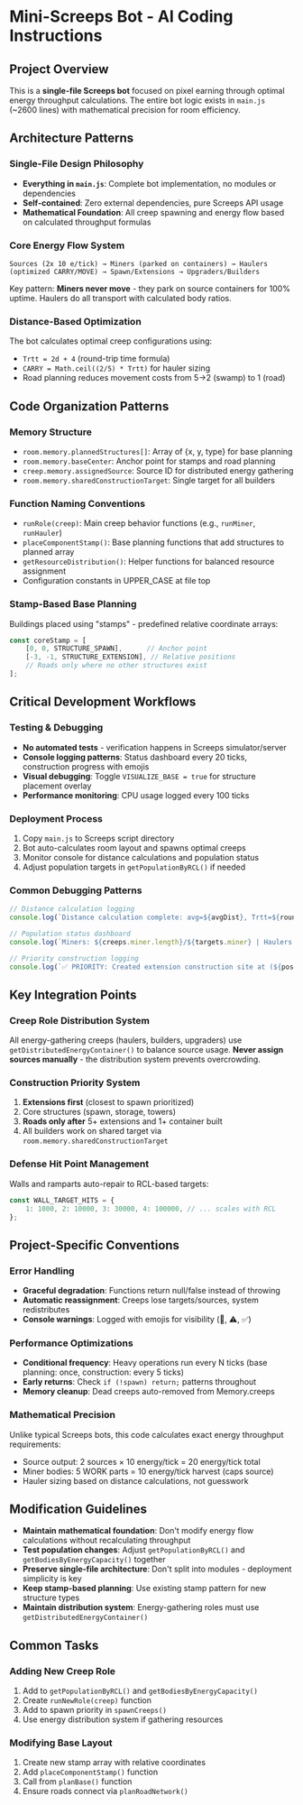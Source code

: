 # Mini-Screeps Bot - AI Coding Instructions

## Project Overview
This is a **single-file Screeps bot** focused on pixel earning through optimal energy throughput calculations. The entire bot logic exists in `main.js` (~2600 lines) with mathematical precision for room efficiency.

## Architecture Patterns

### Single-File Design Philosophy
- **Everything in `main.js`**: Complete bot implementation, no modules or dependencies
- **Self-contained**: Zero external dependencies, pure Screeps API usage
- **Mathematical Foundation**: All creep spawning and energy flow based on calculated throughput formulas

### Core Energy Flow System
```
Sources (2x 10 e/tick) → Miners (parked on containers) → Haulers (optimized CARRY/MOVE) → Spawn/Extensions → Upgraders/Builders
```

Key pattern: **Miners never move** - they park on source containers for 100% uptime. Haulers do all transport with calculated body ratios.

### Distance-Based Optimization
The bot calculates optimal creep configurations using:
- `Trtt = 2d + 4` (round-trip time formula)
- `CARRY = Math.ceil((2/5) * Trtt)` for hauler sizing
- Road planning reduces movement costs from 5→2 (swamp) to 1 (road)

## Code Organization Patterns

### Memory Structure
- `room.memory.plannedStructures[]`: Array of {x, y, type} for base planning
- `room.memory.baseCenter`: Anchor point for stamps and road planning
- `creep.memory.assignedSource`: Source ID for distributed energy gathering
- `room.memory.sharedConstructionTarget`: Single target for all builders

### Function Naming Conventions
- `runRole(creep)`: Main creep behavior functions (e.g., `runMiner`, `runHauler`)
- `placeComponentStamp()`: Base planning functions that add structures to planned array
- `getResourceDistribution()`: Helper functions for balanced resource assignment
- Configuration constants in UPPER_CASE at file top

### Stamp-Based Base Planning
Buildings placed using "stamps" - predefined relative coordinate arrays:
```javascript
const coreStamp = [
    [0, 0, STRUCTURE_SPAWN],      // Anchor point
    [-3, -1, STRUCTURE_EXTENSION], // Relative positions
    // Roads only where no other structures exist
];
```

## Critical Development Workflows

### Testing & Debugging
- **No automated tests** - verification happens in Screeps simulator/server
- **Console logging patterns**: Status dashboard every 20 ticks, construction progress with emojis
- **Visual debugging**: Toggle `VISUALIZE_BASE = true` for structure placement overlay
- **Performance monitoring**: CPU usage logged every 100 ticks

### Deployment Process
1. Copy `main.js` to Screeps script directory
2. Bot auto-calculates room layout and spawns optimal creeps
3. Monitor console for distance calculations and population status
4. Adjust population targets in `getPopulationByRCL()` if needed

### Common Debugging Patterns
```javascript
// Distance calculation logging
console.log(`Distance calculation complete: avg=${avgDist}, Trtt=${roundTripTime}, carryNeeded=${carryNeeded}`);

// Population status dashboard
console.log(`Miners: ${creeps.miner.length}/${targets.miner} | Haulers: ${creeps.hauler.length}/${targets.hauler}`);

// Priority construction logging
console.log(`✅ PRIORITY: Created extension construction site at (${pos.x},${pos.y}) - distance ${distance} from spawn`);
```

## Key Integration Points

### Creep Role Distribution System
All energy-gathering creeps (haulers, builders, upgraders) use `getDistributedEnergyContainer()` to balance source usage. **Never assign sources manually** - the distribution system prevents overcrowding.

### Construction Priority System
1. **Extensions first** (closest to spawn prioritized)
2. Core structures (spawn, storage, towers)
3. **Roads only after** 5+ extensions and 1+ container built
4. All builders work on shared target via `room.memory.sharedConstructionTarget`

### Defense Hit Point Management
Walls and ramparts auto-repair to RCL-based targets:
```javascript
const WALL_TARGET_HITS = {
    1: 1000, 2: 10000, 3: 30000, 4: 100000, // ... scales with RCL
};
```

## Project-Specific Conventions

### Error Handling
- **Graceful degradation**: Functions return null/false instead of throwing
- **Automatic reassignment**: Creeps lose targets/sources, system redistributes
- **Console warnings**: Logged with emojis for visibility (🚧, ⚠️, ✅)

### Performance Optimizations
- **Conditional frequency**: Heavy operations run every N ticks (base planning: once, construction: every 5 ticks)
- **Early returns**: Check `if (!spawn) return;` patterns throughout
- **Memory cleanup**: Dead creeps auto-removed from Memory.creeps

### Mathematical Precision
Unlike typical Screeps bots, this code calculates exact energy throughput requirements:
- Source output: 2 sources × 10 energy/tick = 20 energy/tick total
- Miner bodies: 5 WORK parts = 10 energy/tick harvest (caps source)
- Hauler sizing based on distance calculations, not guesswork

## Modification Guidelines

- **Maintain mathematical foundation**: Don't modify energy flow calculations without recalculating throughput
- **Test population changes**: Adjust `getPopulationByRCL()` and `getBodiesByEnergyCapacity()` together
- **Preserve single-file architecture**: Don't split into modules - deployment simplicity is key
- **Keep stamp-based planning**: Use existing stamp pattern for new structure types
- **Maintain distribution system**: Energy-gathering roles must use `getDistributedEnergyContainer()`

## Common Tasks

### Adding New Creep Role
1. Add to `getPopulationByRCL()` and `getBodiesByEnergyCapacity()`
2. Create `runNewRole(creep)` function
3. Add to spawn priority in `spawnCreeps()`
4. Use energy distribution system if gathering resources

### Modifying Base Layout
1. Create new stamp array with relative coordinates
2. Add `placeComponentStamp()` function
3. Call from `planBase()` function
4. Ensure roads connect via `planRoadNetwork()`